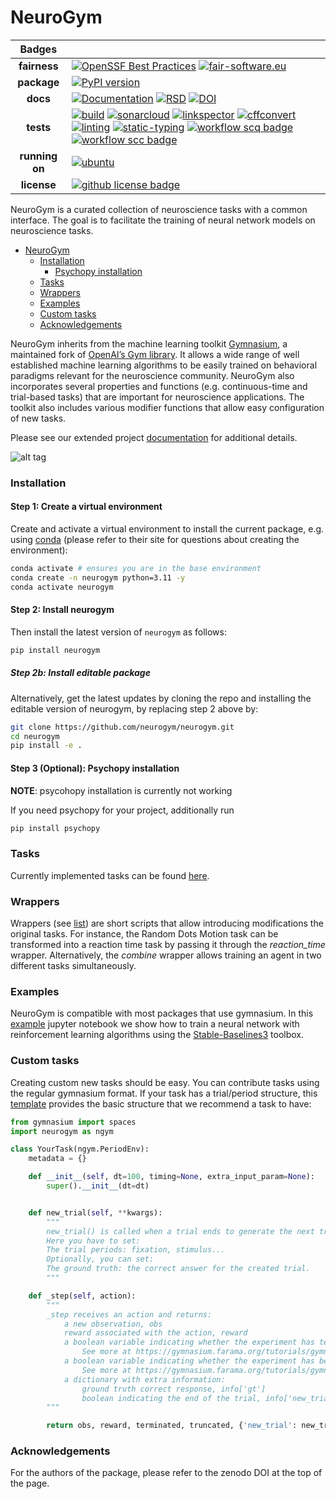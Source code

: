 # NeuroGym

|     Badges     |                                                                                                                                                                                                                                                                                                                                                                                                                                                                                                                                                                                                                                                                                                                                                                                                                                                                                                                                                                                                                                                                                                                                                                                                                                                                                                                                                                                             |
| :------------: | ------------------------------------------------------------------------------------------------------------------------------------------------------------------------------------------------------------------------------------------------------------------------------------------------------------------------------------------------------------------------------------------------------------------------------------------------------------------------------------------------------------------------------------------------------------------------------------------------------------------------------------------------------------------------------------------------------------------------------------------------------------------------------------------------------------------------------------------------------------------------------------------------------------------------------------------------------------------------------------------------------------------------------------------------------------------------------------------------------------------------------------------------------------------------------------------------------------------------------------------------------------------------------------------------------------------------------------------------------------------------------------------- |
|  **fairness**  | [![OpenSSF Best Practices](https://www.bestpractices.dev/projects/9839/badge)](https://www.bestpractices.dev/projects/9839) [![fair-software.eu](https://img.shields.io/badge/fair--software.eu-%E2%97%8F%20%20%E2%97%8F%20%20%E2%97%8F%20%20%E2%97%8F%20%20%E2%97%8F-green)](https://fair-software.eu)                                                                                                                                                                                                                                                                                                                                                                                                                                                                                                                                                                                                                                                                                                                                                                                                                                                                                                                                                                                                                                                                                     |
|  **package**   | [![PyPI version](https://badge.fury.io/py/neurogym.svg)](https://badge.fury.io/py/neurogym)                                                                                                                                                                                                                                                                                                                                                                                                                                                                                                                                                                                                                                                                                                                                                                                                                                                                                                                                                                                                                                                                                                                                                                                                                                                                                                 |
|    **docs**    | [![Documentation](https://img.shields.io/badge/docs-mkdocs-259482)](https://neurogym.github.io/neurogym/latest/) [![RSD](https://img.shields.io/badge/RSD-neurogym-3dffff)](https://research-software-directory.org/software/neurogym) [![DOI](https://zenodo.org/badge/DOI/10.5281/zenodo.14508986.svg)](https://doi.org/10.5281/zenodo.14508986)                                                                                                                                                                                                                                                                                                                                                                                                                                                                                                                                                                                                                                                                                                                                                                                                                                                                                                                                                                                                                                          |
|   **tests**    | [![build](https://github.com/neurogym/neurogym/actions/workflows/build.yml/badge.svg)](https://github.com/neurogym/neurogym/actions/workflows/build.yml) [![sonarcloud](https://github.com/neurogym/neurogym/actions/workflows/sonarcloud.yml/badge.svg)](https://github.com/neurogym/neurogym/actions/workflows/sonarcloud.yml) [![linkspector](https://github.com/neurogym/neurogym/actions/workflows/linkspector.yml/badge.svg)](https://github.com/neurogym/neurogym/actions/workflows/linkspector.yml) [![cffconvert](https://github.com/neurogym/neurogym/actions/workflows/cffconvert.yml/badge.svg)](https://github.com/neurogym/neurogym/actions/workflows/cffconvert.yml) [![linting](https://github.com/neurogym/neurogym/actions/workflows/linting.yml/badge.svg)](https://github.com/neurogym/neurogym/actions/workflows/linting.yml) [![static-typing](https://github.com/neurogym/neurogym/actions/workflows/static-typing.yml/badge.svg)](https://github.com/neurogym/neurogym/actions/workflows/static-typing.yml) [![workflow scq badge](https://sonarcloud.io/api/project_badges/measure?project=neurogym_neurogym&metric=alert_status)](https://sonarcloud.io/dashboard?id=neurogym_neurogym) [![workflow scc badge](https://sonarcloud.io/api/project_badges/measure?project=neurogym_neurogym&metric=coverage)](https://sonarcloud.io/dashboard?id=neurogym_neurogym) |
| **running on** | [![ubuntu](https://img.shields.io/badge/ubuntu-latest-8A2BE2?style=plastic)](https://github.com/actions/runner-images?tab=readme-ov-file#available-images)                                                                                                                                                                                                                                                                                                                                                                                                                                                                                                                                                                                                                                                                                                                                                                                                                                                                                                                                                                                                                                                                                                                                                                                                                                  |
|  **license**   | [![github license badge](https://img.shields.io/github/license/neurogym/neurogym)](https://github.com/neurogym/neurogym?tab=Apache-2.0-1-ov-file)                                                                                                                                                                                                                                                                                                                                                                                                                                                                                                                                                                                                                                                                                                                                                                                                                                                                                                                                                                                                                                                                                                                                                                                                                                           |

NeuroGym is a curated collection of neuroscience tasks with a common interface. The goal is to facilitate the training of neural network models on neuroscience tasks.

- [NeuroGym](#neurogym)
  - [Installation](#installation)
    - [Psychopy installation](#psychopy-installation)
  - [Tasks](#tasks)
  - [Wrappers](#wrappers)
  - [Examples](#examples)
  - [Custom tasks](#custom-tasks)
  - [Acknowledgements](#acknowledgements)

NeuroGym inherits from the machine learning toolkit [Gymnasium](https://gymnasium.farama.org/), a maintained fork of [OpenAI’s Gym library](https://github.com/openai/gym). It allows a wide range of well established machine learning algorithms to be easily trained on behavioral paradigms relevant for the neuroscience community.
NeuroGym also incorporates several properties and functions (e.g. continuous-time and trial-based tasks) that are important for neuroscience applications. The toolkit also includes various modifier functions that allow easy configuration of new tasks.

Please see our extended project [documentation](https://neurogym.github.io/neurogym/latest/) for additional details.

![alt tag](https://github.com/neurogym/neurogym/blob/main/docs/pipeline.png)

### Installation

#### Step 1: Create a virtual environment

Create and activate a virtual environment to install the current package, e.g. using
[conda](https://docs.conda.io/projects/conda/en/latest/user-guide/tasks/manage-environments.html) (please refer to their
site for questions about creating the environment):

```bash
conda activate # ensures you are in the base environment
conda create -n neurogym python=3.11 -y
conda activate neurogym
```

#### Step 2: Install neurogym

Then install the latest version of `neurogym` as follows:

```bash
pip install neurogym
```

##### Step 2b: Install editable package

Alternatively, get the latest updates by cloning the repo and installing the editable version of neurogym, by replacing
step 2 above by:

```bash
git clone https://github.com/neurogym/neurogym.git
cd neurogym
pip install -e .
```

#### Step 3 (Optional): Psychopy installation

**NOTE**: psycohopy installation is currently not working

If you need psychopy for your project, additionally run

```bash
pip install psychopy
```

### Tasks

Currently implemented tasks can be found [here](https://neurogym.github.io/envs/index.html).

### Wrappers

Wrappers (see [list](https://github.com/gyyang/neurogym/blob/master/docs/wrappers.md))
are short scripts that allow introducing modifications the original tasks. For instance, the Random Dots Motion task can be transformed into a reaction time task by passing it through the _reaction_time_ wrapper. Alternatively, the _combine_ wrapper allows training an agent in two different tasks simultaneously.

### Examples

NeuroGym is compatible with most packages that use gymnasium.
In this [example](https://github.com/gyyang/neurogym/blob/master/examples/example_neurogym_rl.ipynb) jupyter notebook we show how to train a neural network with reinforcement learning algorithms using the [Stable-Baselines3](https://stable-baselines3.readthedocs.io/en/master/) toolbox.

### Custom tasks

Creating custom new tasks should be easy. You can contribute tasks using the regular gymnasium format. If your task has a trial/period structure, this [template](https://github.com/gyyang/neurogym/blob/master/examples/template.py) provides the basic structure that we recommend a task to have:

```python
from gymnasium import spaces
import neurogym as ngym

class YourTask(ngym.PeriodEnv):
    metadata = {}

    def __init__(self, dt=100, timing=None, extra_input_param=None):
        super().__init__(dt=dt)


    def new_trial(self, **kwargs):
        """
        new_trial() is called when a trial ends to generate the next trial.
        Here you have to set:
        The trial periods: fixation, stimulus...
        Optionally, you can set:
        The ground truth: the correct answer for the created trial.
        """

    def _step(self, action):
        """
        _step receives an action and returns:
            a new observation, obs
            reward associated with the action, reward
            a boolean variable indicating whether the experiment has terminated, terminated
                See more at https://gymnasium.farama.org/tutorials/gymnasium_basics/handling_time_limits/#termination
            a boolean variable indicating whether the experiment has been truncated, truncated
                See more at https://gymnasium.farama.org/tutorials/gymnasium_basics/handling_time_limits/#truncation
            a dictionary with extra information:
                ground truth correct response, info['gt']
                boolean indicating the end of the trial, info['new_trial']
        """

        return obs, reward, terminated, truncated, {'new_trial': new_trial, 'gt': gt}

```

### Acknowledgements

For the authors of the package, please refer to the zenodo DOI at the top of the page.
